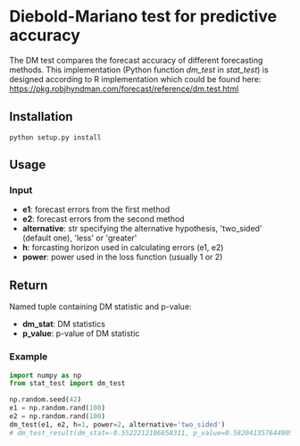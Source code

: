 # Diebold-Mariano test for predictive accuracy

The DM test compares the forecast accuracy of different forecasting methods. This implementation (Python function *dm_test* in *stat_test*) is designed according to R implementation which could be found here: https://pkg.robjhyndman.com/forecast/reference/dm.test.html

## Installation

```
python setup.py install
```

## Usage

### Input
- **e1**: forecast errors from the first method
- **e2**: forecast errors from the second method
- **alternative**: str specifying the alternative hypothesis, 'two_sided' (default one), 'less' or 'greater'
- **h**: forcasting horizon used in calculating errors (e1, e2)
- **power**: power used in the loss function (usually 1 or 2)
    
## Return 
Named tuple containing DM statistic and p-value:
- **dm_stat**: DM statistics
- **p_value**: p-value of DM statistic

### Example

```python
import numpy as np
from stat_test import dm_test

np.random.seed(42)
e1 = np.random.rand(100)
e2 = np.random.rand(100)
dm_test(e1, e2, h=1, power=2, alternative='two_sided')
# dm_test_result(dm_stat=-0.5522212106658311, p_value=0.5820413576449055)
```